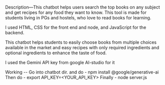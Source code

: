 Description—This chatbot helps users search the top books on any subject and get recipes for any food they want to know.
This tool is made for students living in PGs and hostels, who love to read books for learning.

I used HTML, CSS for the front end and node, and JavaScript for the backend.

This chatbot helps students to easily choose books from multiple choices available in the market and easy recipes with only
required ingredients and optional ingredients to enhance the taste of food.

I used the Gemini API key from google AI-studio for it 


Working  -- 
            Go into chatbot dir. and do - npm install @google/generative-ai
            Then do - export API_KEY=<YOUR_API_KEY>
            Finally - node server.js
